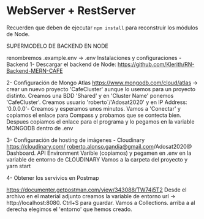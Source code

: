 # WebServer + RestServer

Recuerden que deben de ejecutar `npm install` para reconstruir los módulos de Node.

SUPERMODELO DE BACKEND EN NODE

renombremos .example.env -> .env
Instalaciones y configuraciones - Backend
1- Descargar el backend de Node: https://github.com/Klerith/RN-Backend-MERN-CAFE

2- Configuración de Mongo Atlas https://www.mongodb.com/cloud/atlas -> crear un nuevo proyecto 'CafeCluster' aunque lo usemos para un proyecto distinto. Creamos una BDD 'Shared' y en 'Cluster Name' ponemos 'CafeCluster'. Creamos usuario 'roberto`/'Adosat2020' y en IP Address: '0.0.0.0'- Creamos y esperamos unos minutos. Vamos a 'Conectar' y copiamos el enlace para Compass y probamos que se contecta bien. Despues copiamos el enlace para el programa y lo pegamos en la variable MONGODB dentro de .env

3- Configuración de hosting de imágenes - Cloudinary https://cloudinary.com/
roberto.alonso.gandia@gmail.com/Adosat2020@ Dashboard. API Environment Varible (copiamos) y pegamen en .env en la variable de entorno de CLOUDINARY
Vamos a la carpeta del proyecto y yarn start

4- Obtener los servivios en Postmap

https://documenter.getpostman.com/view/343088/TW74j5T2
Desde el archivo en el material adjunto
creamos la variable de entorno url -> http://localhost:8080. Ctrl+S para guardar. Vamos a Collections. arriba a al derecha elegimos el 'entorno' que hemos creado.

